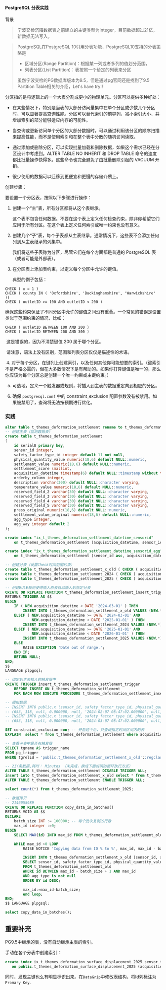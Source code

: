 #### PostgreSQL 分表实践

背景

>  宁波交检沉降数据表之前建立的主键类型为integer，目前数据超过21亿，新数据无法写入。



> PostgreSQL在PostgreSQL 10引用分表功能，PostgreSQL10支持的分表策略是
>
> - 区域分区(Range Partition)：根据某一列或者多列的值划分范围，
> - 列表分区(List Partition)：表按照一个给定的列表来分区
>
> 虽然宁波交检的PG数据库版本为9.5，但是通过pg官网还是找到了9.5 Partition Table相关的介绍，Let's have try!!



分区指的是将逻辑上的一个大表分割成更小的物理单元。分区可以提供多种好处：

+ 在某些情况下，特别是当表的大部分访问量集中在单个分区或少数几个分区时，可以显著提高查询性能。分区可以替代索引的前导列，减小索引大小，并增加索引的部分能够适应内存的可能性。

+ 当查询或更新访问单个分区的大部分数据时，可以通过利用该分区的顺序扫描来提高性能，而不是使用索引和在整个表中分散的随机访问读取。

+ 通过添加或删除分区，可以实现批量加载和删除数据，如果这个需求已经在分区设计中考虑到。ALTER TABLE NO INHERIT 和 DROP TABLE 命令的速度都比批量操作快得多。这些命令也完全避免了由批量删除引起的 VACUUM 开销。

+ 很少使用的数据可以迁移到更便宜和更慢的存储介质上。



创建步骤：

要设置一个分区表，按照以下步骤进行操作：

1. 创建一个“主”表，所有分区都将从这个表继承。

   这个表不包含任何数据。不要在这个表上定义任何检查约束，除非你希望它们应用于所有分区。在这个表上定义任何索引或唯一约束也没有意义。

2. 创建几个“子”表，每个子表都从主表继承。通常情况下，这些表不会添加任何列到从主表继承的列集中。

   我们将这些子表称为分区，尽管它们在每个方面都是普通的 PostgreSQL 表（或者可能是外部表）。

3. 在分区表上添加表约束，以定义每个分区中允许的键值。

   典型的例子包括：

```
CHECK ( x = 1 )
CHECK ( county IN ( 'Oxfordshire', 'Buckinghamshire', 'Warwickshire' ))
CHECK ( outletID >= 100 AND outletID < 200 )
```

​	确保这些约束保证了不同分区中允许的键值之间没有重叠。一个常见的错误是设置类似于范围约束的情况，比如：

```
CHECK ( outletID BETWEEN 100 AND 200 )
CHECK ( outletID BETWEEN 200 AND 300 )
```

​	这是错误的，因为不清楚键值 200 属于哪个分区。

​	请注意，语法上没有区别，范围和列表分区仅仅是描述性的术语。

​	4. 对于每个分区，在键列上创建索引，以及任何其他你可能想要的索引。（键索引不是严格必需的，但在大多数情况下是有帮助的。如果你打算键值是唯一的，那么你应该为每个分区总是创建一个唯一约束或主键约束。）

5. 可选地，定义一个触发器或规则，将插入到主表的数据重定向到相应的分区。

6. 确保 `postgresql.conf` 中的 constraint_exclusion 配置参数没有被禁用。如果被禁用了，查询将无法按预期进行优化。



### 实践

```sql
alter table t_themes_deformation_settlement rename to t_themes_deformation_settlement_old;
-- 创建主表（监测数据表）
create table t_themes_deformation_settlement
(
	id serial8 primary key,
	sensor_id integer,
	safety_factor_type_id integer default 11 not null,
	physical_quantity_value numeric(18,6) default NULL::numeric,
	settlement_value numeric(18,6) default NULL::numeric,
	settlement_score smallint,
	acquisition_datetime timestamp(6) default NULL::timestamp without time zone,
	orderby_column integer,
	description varchar(300) default NULL::character varying,
	temperature_value numeric(18,6) default NULL::numeric,
	reserved_field_2 varchar(30) default NULL::character varying,
	reserved_field_3 varchar(30) default NULL::character varying,
	reserved_field_4 varchar(30) default NULL::character varying,
	reserved_field_5 varchar(30) default NULL::character varying,
	press_original numeric(18,6) default NULL::numeric,
	settlement_value_original numeric(18,6) default NULL::numeric,
	agg_type integer,
	agg_way integer default 2
);

create index "ix_t_themes_deformation_settlement_datetime_sensorid"
	on t_themes_deformation_settlement (acquisition_datetime, sensor_id);

create index "ix_t_themes_deformation_settlement_datetime_sensorid_agg"
	on t_themes_deformation_settlement (sensor_id asc, acquisition_datetime desc, agg_type asc, agg_way asc);

-- 创建分表（设置Check时间范围约束）
create table t_themes_deformation_settlement_x_old ( CHECK ( acquisition_datetime < DATE '2024-03-01')) inherits (t_themes_deformation_settlement);
create table t_themes_deformation_settlement_2024 ( CHECK ( acquisition_datetime >= DATE '2024-03-01' AND acquisition_datetime < DATE '2025-01-01' )) inherits (t_themes_deformation_settlement);
create table t_themes_deformation_settlement_2025 ( CHECK ( acquisition_datetime >= DATE '2025-01-01' AND acquisition_datetime < DATE '2026-01-01' )) inherits (t_themes_deformation_settlement);

-- 创建RULE规则使得插入原表自动插入到指定分表
CREATE OR REPLACE FUNCTION t_themes_deformation_settlement_insert_trigger()
RETURNS TRIGGER AS $$
BEGIN
    IF ( NEW.acquisition_datetime < DATE '2024-03-01' ) THEN
        INSERT INTO t_themes_deformation_settlement_x_old VALUES (NEW.*);
    ELSIF ( NEW.acquisition_datetime >= DATE '2024-03-01' AND
            NEW.acquisition_datetime < DATE '2025-01-01' ) THEN
        INSERT INTO t_themes_deformation_settlement_2024 VALUES (NEW.*);
    ELSIF ( NEW.acquisition_datetime >= DATE '2025-01-01' AND
            NEW.acquisition_datetime < DATE '2026-01-01' ) THEN
        INSERT INTO t_themes_deformation_settlement_2025 VALUES (NEW.*);
    ELSE
        RAISE EXCEPTION 'Date out of range.';
    END IF;
    RETURN NULL;
END;
$$
LANGUAGE plpgsql;

-- 绑定到主表插入的触发器中
CREATE TRIGGER insert_t_themes_deformation_settlement_trigger
    BEFORE INSERT ON t_themes_deformation_settlement
    FOR EACH ROW EXECUTE PROCEDURE t_themes_deformation_settlement_insert_trigger();

-- 模拟数据
-- INSERT INTO public.x (sensor_id, safety_factor_type_id, physical_quantity_value, settlement_value, settlement_score, acquisition_datetime, orderby_column, description, temperature_value, reserved_field_2, reserved_field_3, reserved_field_4, reserved_field_5, press_original, settlement_value_original, agg_type, agg_way) VALUES
-- (653, 118, null, 0.000000, null, '2024-02-07 08:47:02.000000', null, null, null, null, null, null, null, null, null, null, 2);
-- INSERT INTO public.x (sensor_id, safety_factor_type_id, physical_quantity_value, settlement_value, settlement_score, acquisition_datetime, orderby_column, description, temperature_value, reserved_field_2, reserved_field_3, reserved_field_4, reserved_field_5, press_original, settlement_value_original, agg_type, agg_way) VALUES
-- (653, 118, null, 0.000000, null, '2024-03-07 08:47:02.000000', null, null, null, null, null, null, null, null, null, null, 2);

SET constraint_exclusion =on; -- 开启这个后，只查询指定时间区间内的表
EXPLAIN  select * from t_themes_deformation_settlement where acquisition_datetime>'2024-03-03';

-- 查看子表中是否有触发器
SELECT tgname AS trigger_name
FROM pg_trigger
WHERE tgrelid = 'public.t_themes_deformation_settlement_x_old'::regclass;

-- 21Y条数据,耗时： Minutes （未完成，换成下面说明的循环执行方式）
ALTER TABLE t_themes_deformation_settlement DISABLE TRIGGER ALL;
insert into t_themes_deformation_settlement_x_old select * from t_themes_deformation_settlement;
ALTER TABLE t_themes_deformation_settlement ENABLE TRIGGER ALL;

select count(*) from t_themes_deformation_settlement_2025;

-- 数据拷贝
-- 2146055989
CREATE OR REPLACE FUNCTION copy_data_in_batches()
RETURNS VOID AS $$
DECLARE
    batch_size INT := 100000; -- 每个批次复制的行数
    max_id integer :=0;
BEGIN
    SELECT MAX(id) INTO max_id FROM t_themes_deformation_settlement_old;

    WHILE max_id >0 LOOP
        RAISE NOTICE 'Copying data from ID % to %', max_id, max_id - batch_size + 1;

        INSERT INTO t_themes_deformation_settlement_x_old (sensor_id, safety_factor_type_id, physical_quantity_value, settlement_value, settlement_score, acquisition_datetime, orderby_column, description, temperature_value, reserved_field_2, reserved_field_3, reserved_field_4, reserved_field_5, press_original, settlement_value_original, agg_type, agg_way)
        SELECT sensor_id, safety_factor_type_id, physical_quantity_value, settlement_value, settlement_score, acquisition_datetime, orderby_column, description, temperature_value, reserved_field_2, reserved_field_3, reserved_field_4, reserved_field_5, press_original, settlement_value_original, agg_type, agg_way
        FROM t_themes_deformation_settlement_old
        WHERE id BETWEEN max_id - batch_size + 1 AND max_id
        AND agg_type is not null
        ORDER BY id DESC;

        max_id:=max_id-batch_size;
        end loop;
END;
$$ LANGUAGE plpgsql;

select copy_data_in_batches();
```



## 重要补充

PG9.5中继承的表，没有自动继承主表的索引。

手动在各个分表中创建索引：

```sql
create index ix_t_themes_deformation_surface_displacement_2025_sensor_time
   on public.t_themes_deformation_surface_displacement_2025 (acquisition_datetime, sensor_id);
```

同时，发现主键也么有明显标识出来。在`DataGrip`中修改表结构，将Id列标注为`Promary Key`.